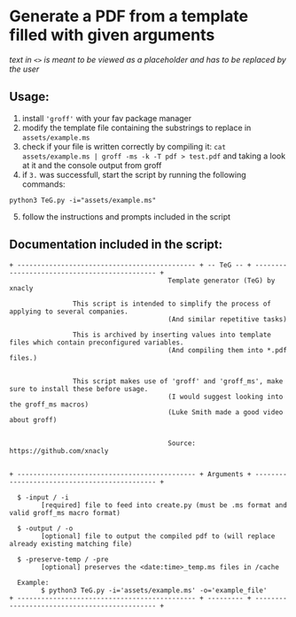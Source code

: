 # Generate a PDF from a template filled with given arguments

_text in `<>` is meant to be viewed as a placeholder and has to be replaced by
the user_

## Usage:

1. install `'groff'` with your fav package manager
2. modify the template file containing the substrings to replace in
   `assets/example.ms`
3. check if your file is written correctly by compiling it:
   `cat assets/example.ms | groff -ms -k -T pdf > test.pdf` and taking a look at
   it and the console output from groff
4. if `3.` was successfull, start the script by running the following commands:

```
python3 TeG.py -i="assets/example.ms"
```

5. follow the instructions and prompts included in the script

## Documentation included in the script:

```
+ --------------------------------------------- + -- TeG -- + --------------------------------------------- +
                                        Template generator (TeG) by xnacly

                This script is intended to simplify the process of applying to several companies.
                                        (And similar repetitive tasks)

                This is archived by inserting values into template files which contain preconfigured variables.
                                        (And compiling them into *.pdf files.)


                This script makes use of 'groff' and 'groff_ms', make sure to install these before usage.
                                        (I would suggest looking into the groff_ms macros)
                                        (Luke Smith made a good video about groff)


                                        Source: https://github.com/xnacly


+ --------------------------------------------- + Arguments + --------------------------------------------- +

  $ -input / -i
        [required] file to feed into create.py (must be .ms format and valid groff_ms macro format)

  $ -output / -o
        [optional] file to output the compiled pdf to (will replace already existing matching file)

  $ -preserve-temp / -pre
        [optional] preserves the <date:time>_temp.ms files in /cache

  Example:
        $ python3 TeG.py -i='assets/example.ms' -o='example_file'
+ --------------------------------------------- + --------- + --------------------------------------------- +
```
